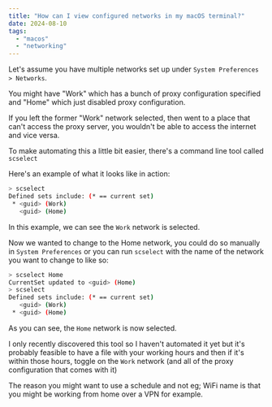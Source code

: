 ```yaml
---
title: "How can I view configured networks in my macOS terminal?"
date: 2024-08-10
tags:
  - "macos"
  - "networking"
---
```


Let's assume you have multiple networks set up under `System Preferences > Networks`.

You might have "Work" which has a bunch of proxy configuration specified and "Home" which just disabled proxy configuration.

If you left the former "Work" network selected, then went to a place that can't access the proxy server, you wouldn't be able to access the internet and vice versa.

To make automating this a little bit easier, there's a command line tool called `scselect`

Here's an example of what it looks like in action:

```bash
> scselect
Defined sets include: (* == current set)
 * <guid> (Work)
   <guid> (Home)
```

In this example, we can see the `Work` network is selected.

Now we wanted to change to the Home network, you could do so manually in `System Preferences` or you can run `scselect` with the name of the network you want to change to like so:

```bash
> scselect Home
CurrentSet updated to <guid> (Home)
> scselect
Defined sets include: (* == current set)
   <guid> (Work)
 * <guid> (Home)
```

As you can see, the `Home` network is now selected.

I only recently discovered this tool so I haven't automated it yet but it's probably feasible to have a file with your working hours and then if it's within those hours, toggle on the `Work` network (and all of the proxy configuration that comes with it)

The reason you might want to use a schedule and not eg; WiFi name is that you might be working from home over a VPN for example.

